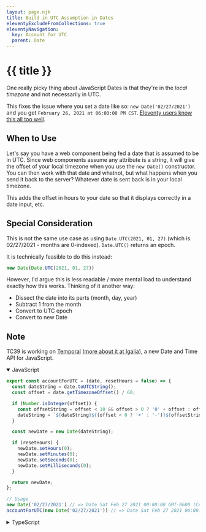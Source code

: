 ```yaml
---
layout: page.njk
title: Build in UTC Assumption in Dates
eleventyExcludeFromCollections: true
eleventyNavigation:
  key: Account for UTC
  parent: Date
---
```

# {{ title }}

One really picky thing about JavaScript Dates is that they're in the _local timezone_ and not necessarily in UTC. 

This fixes the issue where you set a date like so: `new Date('02/27/2021')` and you get `February 26, 2021 at 06:00:00 PM CST`. [Eleventy users know this all too well](https://www.11ty.dev/docs/dates/#dates-off-by-one-day).

<h2 class="h5">When to Use</h2>

Let's say you have a web component being fed a date that is assumed to be in UTC. Since web components assume any attribute is a string, it will give the offset of your local timezone when you use the `new Date()` constructor. You can then work with that date and whatnot, but what happens when you send it back to the server? Whatever date is sent back is in your local timezone.

This adds the offset in hours to your date so that it displays correctly in a date input, etc.

<h2 class="h5">Special Consideration</h2>

This is not the same use case as using `Date.UTC(2021, 01, 27)` (which is 02/27/2021 - months are 0-indexed). `Date.UTC()` returns an epoch.

It is technically feasible to do this instead:

```javascript
new Date(Date.UTC(2021, 01, 27))
```

However, I'd argue this is less readable / more mental load to understand exactly how this works. Thinking of it another way:
- Dissect the date into its parts (month, day, year)
- Subtract 1 from the month
- Convert to UTC epoch
- Convert to new Date

<h2 class="h5">Note</h2>

TC39 is working on [Temporal](https://tc39.es/proposal-temporal/docs/index.html) ([more about it at Igalia](https://blogs.igalia.com/compilers/2020/06/23/dates-and-times-in-javascript/)), a new Date and Time API for JavaScript. 

<details open>
<summary>JavaScript</summary>

```javascript
export const accountForUTC = (date, resetHours = false) => {
  const dateString = date.toUTCString();
  const offset = date.getTimezoneOffset() / 60;

  if (Number.isInteger(offset)) {
    const offsetString = offset < 10 && offset > 0 ? '0' + offset : offset;
    dateString = `${dateString}${(offset < 0 ? '+' : '-')}${offsetString}00`;
  }

  const newDate = new Date(dateString);

  if (resetHours) {
    newDate.setHours(0);
    newDate.setMinutes(0);
    newDate.setSeconds(0);
    newDate.setMilliseconds(0);
  }

  return newDate;
};

// Usage
new Date('02/27/2021') // => Date Sat Feb 27 2021 00:00:00 GMT-0600 (Central Standard Time)
accountForUTC(new Date('02/27/2021')) // => Date Sat Feb 27 2021 06:00:00 GMT-0600 (Central Standard Time)
```
</details>


<details>
<summary>TypeScript</summary>

```typescript
export const accountForUTC = (date: Date, resetHours: boolean = false): Date => {
  let dateString = date.toUTCString();
  const offset: number = date.getTimezoneOffset() / 60;

  if (Number.isInteger(offset)) {
    const offsetString = offset < 10 && offset > 0 ? '0' + offset : offset;
    dateString = `${dateString}${(offset < 0 ? '+' : '-')}${offsetString}00`;
  }

  const newDate = new Date(dateString);

  if (resetHours) {
    newDate.setHours(0);
    newDate.setMinutes(0);
    newDate.setSeconds(0);
    newDate.setMilliseconds(0);
  }

  return newDate;
};
```
</details>